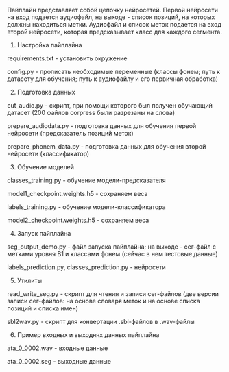 Пайплайн представляет собой цепочку нейросетей. Первой нейросети на вход подается аудиофайл, на выходе - список позиций, на которых должны находиться метки. Аудиофайл и список меток подается на вход второй нейросети, которая предсказывает класс для каждого сегмента.

1. Настройка пайплайна

requirements.txt - установить окружение

config.py - прописать необходимые переменные (классы фонем; путь к датасету для обучения; путь к аудиофайлу и его первичная обработка)

2. Подготовка данных

cut_audio.py - скрипт, при помощи которого был получен обучающий датасет (200 файлов corpress были разрезаны на слова)

prepare_audiodata.py - подготовка данных для обучения первой нейросети (предсказатель позиций меток)

prepare_phonem_data.py - подготовка данных для обучения второй нейросети (классификатор)

3. Обучение моделей

classes_training.py - обучение модели-предсказателя

model1_checkpoint.weights.h5 - сохраняем веса

labels_training.py - обучение модели-классификатора

model2_checkpoint.weights.h5 - сохраняем веса

4. Запуск пайплайна

seg_output_demo.py - файл запуска пайплайна; на выходе - сег-файл с метками уровня В1 и классами фонем (сейчас в нем тестовые данные)

labels_prediction.py, classes_prediction.py - нейросети

5. Утилиты

read_write_seg.py - скрипт для чтения и записи сег-файлов (две версии записи сег-файлов: на основе словаря меток и на основе списка позиций и списка имен)

sbl2wav.py - скрипт для конвертации .sbl-файлов в .wav-файлы

6. Пример входных и выходнях данных пайплайна

ata_0_0002.wav - входные данные

ata_0_0002.seg - выходные данные

